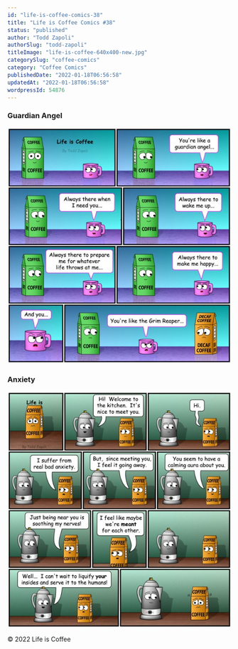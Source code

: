 ```yaml
---
id: "life-is-coffee-comics-38"
title: "Life is Coffee Comics #38"
status: "published"
author: "Todd Zapoli"
authorSlug: "todd-zapoli"
titleImage: "life-is-coffee-640x400-new.jpg"
categorySlug: "coffee-comics"
category: "Coffee Comics"
publishedDate: "2022-01-18T06:56:58"
updatedAt: "2022-01-18T06:56:58"
wordpressId: 54876
---
```


### Guardian Angel

![Guardian Angel Comic](Guardian-Angel-Coffee-Comic-616x650.jpg)

### Anxiety

![Anxiety Coffee Comic](Anxiety-Coffee-Comic-616x650.jpg)

© 2022 Life is Coffee
